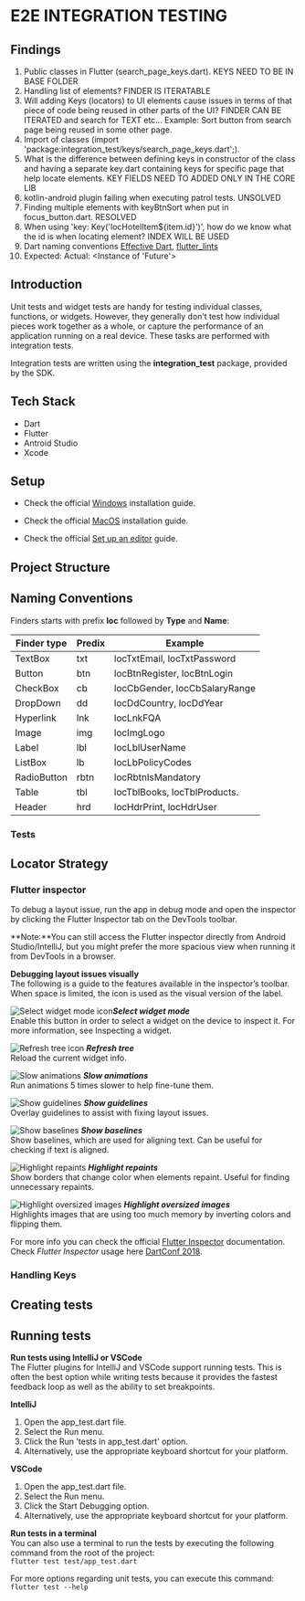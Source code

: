# E2E INTEGRATION TESTING

## Findings
1. Public classes in Flutter (search_page_keys.dart). KEYS NEED TO BE IN BASE FOLDER
2. Handling list of elements? FINDER IS ITERATABLE
3. Will adding Keys (locators) to UI elements cause issues in terms of that piece of code being
   reused in other parts of the UI? FINDER CAN BE ITERATED and search for TEXT etc...
   Example: Sort button from search page being reused in some other page.
4. Import of classes (import 'package:integration_test/keys/search_page_keys.dart';).
5. What is the difference between defining keys in constructor of the class and having a
   separate key.dart containing keys for specific page that help locate elements. KEY FIELDS NEED TO ADDED ONLY IN THE CORE LIB
6. kotlin-android plugin failing when executing patrol tests. UNSOLVED
7. Finding multiple elements with keyBtnSort when put in focus_button.dart. RESOLVED
8. When using 'key: Key('locHotelItem${item.id}')', how do we know what the id is
   when locating element? INDEX WILL BE USED
9. Dart naming conventions [Effective Dart](https://dart.dev/guides/language/effective-dart), [flutter_lints](https://pub.dev/packages/flutter_lints)
11. Expected: <true>
    Actual: <Instance of 'Future<bool>'>

## Introduction
Unit tests and widget tests are handy for testing individual classes, functions, or widgets. However, they generally don’t test how individual pieces work together as a whole, or capture the performance of an application running on a real device. These tasks are performed with integration tests.

Integration tests are written using the **integration_test** package, provided by the SDK.

## Tech Stack
* Dart
* Flutter
* Antroid Studio
* Xcode

## Setup
* Check the official [Windows](https://docs.flutter.dev/get-started/install/windows) installation guide.

* Check the official [MacOS](https://docs.flutter.dev/get-started/install/macos) installation guide.

* Check the official [Set up an editor](https://docs.flutter.dev/get-started/editor) guide.

## Project Structure

## Naming Conventions
Finders starts with prefix **loc** followed by **Type** and **Name**:

| Finder type      | Predix      | Example                          |
| ---------------- | ----------- |--------------------------------- |
| TextBox          | txt         | locTxtEmail, locTxtPassword      | 
| Button           | btn         | locBtnRegister, locBtnLogin      |
| CheckBox         | cb          | locCbGender, locCbSalaryRange    |
| DropDown         | dd          | locDdCountry, locDdYear          |
| Hyperlink        | lnk         | locLnkFQA                        |
| Image            | img         | locImgLogo                       |
| Label            | lbl         | locLblUserName                   |
| ListBox          | lb          | locLbPolicyCodes                 |
| RadioButton      | rbtn        | locRbtnIsMandatory               |
| Table            | tbl         | locTblBooks, locTblProducts.     |
| Header           | hrd         | locHdrPrint, locHdrUser          |



### Tests

## Locator Strategy
### Flutter inspector
To debug a layout issue, run the app in debug mode and open the inspector by clicking the Flutter
Inspector tab on the DevTools toolbar.

**Note:**You can still access the Flutter inspector directly from Android Studio/IntelliJ,
but you might prefer the more spacious view when running it from DevTools in a browser.

**Debugging layout issues visually**  
The following is a guide to the features available in the inspector’s toolbar. When space is limited,
the icon is used as the visual version of the label.

![Select widget mode icon](https://docs.flutter.dev/assets/images/docs/tools/devtools/select-widget-mode-icon.png)***Select widget mode***  
Enable this button in order to select a widget on the device to inspect it.
For more information, see Inspecting a widget.

![Refresh tree icon](https://docs.flutter.dev/assets/images/docs/tools/devtools/refresh-tree-icon.png)
***Refresh tree***  
Reload the current widget info.

![Slow animations](https://docs.flutter.dev/assets/images/docs/tools/devtools/slow-animations-icon.png) ***Slow animations***  
Run animations 5 times slower to help fine-tune them.

![Show guidelines](https://docs.flutter.dev/assets/images/docs/tools/devtools/debug-paint-mode-icon.png) ***Show guidelines***  
Overlay guidelines to assist with fixing layout issues.

![Show baselines](https://docs.flutter.dev/assets/images/docs/tools/devtools/paint-baselines-icon.png) ***Show baselines***  
Show baselines, which are used for aligning text. Can be useful for checking if text is aligned.

![Highlight repaints](https://docs.flutter.dev/assets/images/docs/tools/devtools/repaint-rainbow-icon.png) ***Highlight repaints***  
Show borders that change color when elements repaint. Useful for finding unnecessary repaints.

![Highlight oversized images](https://docs.flutter.dev/assets/images/docs/tools/devtools/invert_oversized_images_icon.png) ***Highlight oversized images***  
Highlights images that are using too much memory by inverting colors and flipping them.

For more info you can check the official [Flutter Inspector](https://docs.flutter.dev/development/tools/devtools/inspector#:~:text=all%20Flutter%20applications.-,What%20is%20it%3F,%2C%20rows%2C%20and%20columns) documentation.  
Check _Flutter Inspector_ usage here [DartConf 2018](https://www.youtube.com/watch?v=JIcmJNT9DNI&ab_channel=GoogleDevelopers).
### Handling Keys

## Creating tests

## Running tests
**Run tests using IntelliJ or VSCode**  
The Flutter plugins for IntelliJ and VSCode support running tests. This is often the best option while writing tests because it provides the fastest feedback loop as well as the ability to set breakpoints.

**IntelliJ**
1. Open the app_test.dart file.
2. Select the Run menu.
3. Click the Run 'tests in app_test.dart' option.
4. Alternatively, use the appropriate keyboard shortcut for your platform.

**VSCode**
1. Open the app_test.dart file.
2. Select the Run menu.
3. Click the Start Debugging option.
4. Alternatively, use the appropriate keyboard shortcut for your platform.

**Run tests in a terminal**  
You can also use a terminal to run the tests by executing the following command from the root of the project:  
`flutter test test/app_test.dart`

For more options regarding unit tests, you can execute this command:    
`flutter test --help`